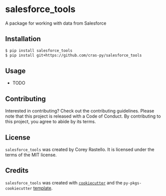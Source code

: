 # salesforce_tools

A package for working with data from Salesforce

## Installation

```bash
$ pip install salesforce_tools
$ pip install git+https://github.com/cras-py/salesforce_tools
```

## Usage

- TODO

## Contributing

Interested in contributing? Check out the contributing guidelines. Please note that this project is released with a Code of Conduct. By contributing to this project, you agree to abide by its terms.

## License

`salesforce_tools` was created by Corey Rastello. It is licensed under the terms of the MIT license.

## Credits

`salesforce_tools` was created with [`cookiecutter`](https://cookiecutter.readthedocs.io/en/latest/) and the `py-pkgs-cookiecutter` [template](https://github.com/py-pkgs/py-pkgs-cookiecutter).
